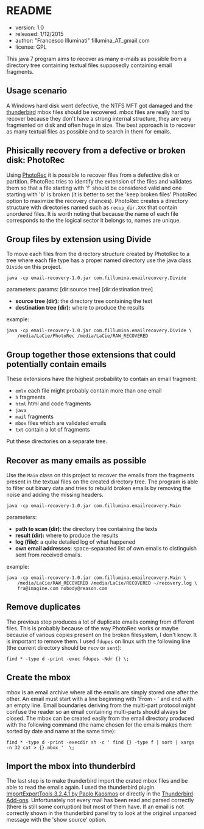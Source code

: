 README
======

* version: 1.0
* released: 1/12/2015
* author: "Francesco Illuminati" fillumina_AT_gmail.com
* license: GPL

This java 7 program aims to recover as many e-mails as possible from a directory
tree containing textual files supposedly containing email fragments.


Usage scenario
--------------
A Windows hard disk went defective, the NTFS MFT got damaged and the
[thunderbird](https://www.mozilla.org/en-US/thunderbird/) mbox files should be
recovered. mbox files are really hard to recover because they don't have
a strong internal structure, they are very fragmented on disk and often
huge in size.
The best approach is to recover as many textual files as possible and
to search in them for emails.


Phisically recovery from a defective or broken disk: PhotoRec
-------------------------------------------------------------
Using [PhotoRec](http://www.cgsecurity.org/wiki/PhotoRec) it is possible to
recover files from a defective disk or partition. PhotoRec tries to identify
the extension of the files and validates them so that a file starting with 'f'
should be considered valid and one starting with 'b' is broken
(it is better to set the 'keep broken files' PhotoRec option to maximize the
recovery chances).
PhotoRec creates a directory structure with
directories named such as `recup_dir.XXX` that contain unordered files.
It is worth noting that because the name of each file corresponds to the
the logical sector it belongs to, names are unique.

Group files by extension using Divide
-------------------------------------
To move each files from the directory structure created by PhotoRec to a
tree where each file type has a proper named directory use the java class
`Divide` on this project.

    java -cp email-recovery-1.0.jar com.fillumina.emailrecovery.Divide

parameters: params: [dir:source tree] [dir:destination tree]

* **source tree (dir):** the directory tree containing the text
* **destination tree (dir):**  where to produce the results

example:

    java -cp email-recovery-1.0.jar com.fillumina.emailrecovery.Divide \
        /media/LaCie/PhotoRec /media/LaCie/RAW_RECOVERED


Group together those extensions that could potentially contain emails
---------------------------------------------------------------------
These extensions have the highest probability to contain an email fragment:

* `emlx`  each file might probably contain more than one email
* `h`     fragments
* `html`  html and code fragments
* `java`
* `mail`  fragments
* `mbox`  files which are validated emails
* `txt`   contain a lot of fragments

Put these directories on a separate tree.

Recover as many emails as possible
----------------------------------
Use the `Main` class on this project to recover the emails from the fragments
present in the textual files on the created directory tree.
The program is able to filter out binary data and tries to
rebuild broken emails by removing the noise and adding the missing headers.

    java -cp email-recovery-1.0.jar com.fillumina.emailrecovery.Main

parameters:

* **path to scan (dir):** the directory tree containing the texts
* **result (dir):**  where to produce the results
* **log (file):**    a quite detailed log of what happened
* **own email addresses:**  space-separated list of own emails to distinguish
    sent from received emails.

example:

    java -cp email-recovery-1.0.jar com.fillumina.emailrecovery.Main \
        /media/LaCie/RAW_RECOVERED /media/LaCie/RECOVERED ~/recovery.log \
        fra@imagine.com nobody@reason.com

Remove duplicates
-----------------
The previous step produces a lot of duplicate emails coming
from different files. This is probably because of the way PhotoRec works or maybe
because of various copies present on the broken filesystem, I don't know. It is
important to remove them. I used `fdupes` on linux with the following
line (the current directory should be `recv` or `sent`):

    find * -type d -print -exec fdupes -Ndr {} \;


Create the mbox
---------------
mbox is an email archive where all the emails are simply stored one after the
other. An email must start with a line beginning with 'From - ' and
end with an empty line. Email boundaries deriving from the multi-part protocol
might confuse the reader so an email containing multi-parts should always be
closed. The mbox can be created easily from the email directory produced
with the following command (the name chosen for the emails makes them sorted by
date and name at the same time):

    find * -type d -print -execdir sh -c ' find {} -type f | sort | xargs -n 32 cat > {}.mbox '  \;

Import the mbox into thunderbird
--------------------------------
The last step is to make thunderbird import the crated mbox files and be able to
read the emails again. I used the thunderbird plugin
[ImportExportTools 3.2.4.1 by Paolo Kaosmos](https://freeshell.de/~kaosmos/index-en.html)
or directly in the
[Thunderbird Add-ons](https://addons.mozilla.org/it/thunderbird/addon/importexporttools/).
Unfortunately not every mail has been read and parsed correctly (there is still
some corruption) but most of them have. If an email is not correctly shown
in the thunderbird panel try to look at the original unparsed message with the
'show source' option.
